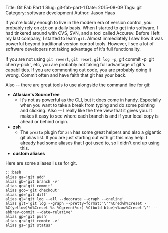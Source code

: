 Title: Git Fab Part 1
Slug: git-fab-part-1
Date: 2015-08-09
Tags: git
Category: software development
Author: Jason Haas 

If you're luckly enough to live in the modern era of version control, you probably rely on `git` on a daily basis.  When I started to get into software, I had tinkered around with CVS, SVN, and a tool called Accurev.  Before I left my last company, I started to learn `git`.  Almost immediately I saw how it was powerful beyond traditional version control tools.  However, I see a lot of software developers not taking advantage of it's full functionality.

If you are not using `git revert`, `git reset`, `git log -p`, git commit -p` `git cherry-pick`, etc, you are probably not taking full advantage of git's capabilities.  If you are commenting out code, you are probably doing it wrong.  Commit often and have faith that git has your back.

Also -- there are great tools to use alongside the command line for git:

- **Atlasian's SourceTree**
	- It's not as powerful as the CLI, but it does come in handy.  Especially when you want to take a break from typing and do some pointing and clicking.  Also -- I really like the tree view that it gives you.  It makes it easy to see where each branch is and if your local copy is ahead or behind origin.
- **zsh**
	- The `prezto` plugin for `zsh` has some great helpers and also a gigantic git alias list.  If you are just starting out with git this may help.  I already had some aliases that I got used to, so I didn't end up using this.
- **custom aliases**
	
Here are some aliases I use for git.  

	:::bash
	alias ga='git add'
	alias gb='git branch -v'
	alias gc='git commit'
	alias gco='git checkout'
	alias gd='git diff'
	alias gl='git log --all --decorate --graph --oneline'
	alias glt='git log --graph --pretty=format:'\''%Cred%h%Creset -%C(yellow)%d%Creset %s %Cgreen(%cr) %C(bold blue)<%an>%Creset'\'' --abbrev-commit --date=relative'
	alias gp='git push'
	alias gr='git remote -v'
	alias gs='git status'
